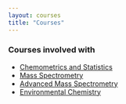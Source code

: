 ```yaml
---
layout: courses
title: "Courses"
---
```



### Courses involved with

* [Chemometrics and Statistics](https://coursecatalogue.uva.nl/xmlpages/page/2022-2023-en/search-course/course/99443)
* [Mass Spectrometry](https://coursecatalogue.uva.nl/xmlpages/page/2021-2022-en/search-course/course/88802)
* [Advanced Mass Spectrometry](https://coursecatalogue.uva.nl/xmlpages/page/2021-2022-en/search-course/course/90491)
* [Environmental Chemistry](https://coursecatalogue.uva.nl/xmlpages/page/2021-2022-en/search-course/course/88841)